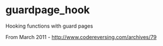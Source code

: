 # guardpage_hook
Hooking functions with guard pages

From March 2011 - http://www.codereversing.com/archives/79
